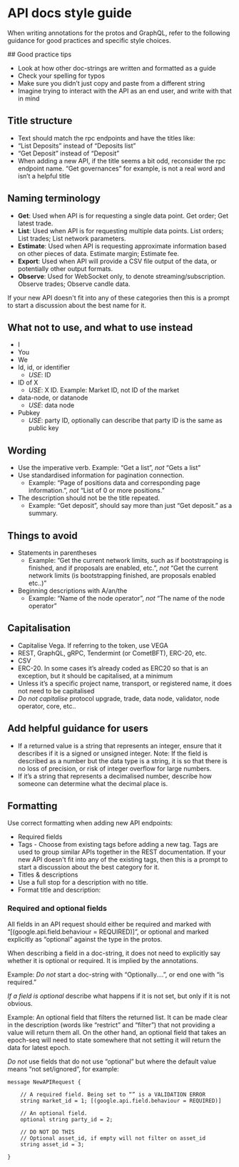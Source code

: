 # API docs style guide 

When writing annotations for the protos and GraphQL, refer to the following guidance for good practices and specific style choices.

## Good practice tips

- Look at how other doc-strings are written and formatted as a guide
- Check your spelling for typos
- Make sure you didn’t just copy and paste from a different string
- Imagine trying to interact with the API as an end user, and write with that in mind

## Title structure

- Text should match the rpc endpoints and have the titles like:
- “List Deposits” instead of “Deposits list”
- “Get Deposit” instead of “Deposit”
- When adding a new API, if the title seems a bit odd, reconsider the rpc endpoint name. “Get governances” for example, is not a real word and isn’t a helpful title

## Naming terminology

- **Get**: Used when API is for requesting a single data point. Get order; Get latest trade.
- **List**: Used when API is for requesting multiple data points. List orders; List trades; List network parameters. 
- **Estimate**: Used when API is requesting approximate information based on other pieces of data. Estimate margin; Estimate fee.
- **Export**: Used when API will provide a CSV file output of the data, or potentially other output formats.
- **Observe**: Used for WebSocket only, to denote streaming/subscription. Observe trades; Observe candle data. 

If your new API doesn't fit into any of these categories then this is a prompt to start a discussion about the best name for it.

## What not to use, and what to use instead

- I
- You
- We
- Id, id, or identifier
  - *USE*: ID
- ID of X
  - *USE*: X ID. Example: Market ID, not ID of the market
- data-node, or datanode
  - *USE*: data node
- Pubkey 
  - *USE*: party ID, optionally can describe that party ID is the same as public key

## Wording

- Use the imperative verb. Example: “Get a list”, *not* “Gets a list”
- Use standardised information for pagination connection. 
  - Example: “Page of positions data and corresponding page information.”, *not* “List of 0 or more positions.”
- The description should not be the title repeated. 
  - Example: “Get deposit”, should say more than just “Get deposit.” as a summary.

## Things to avoid

- Statements in parentheses 
  - Example: ”Get the current network limits, such as if bootstrapping is finished, and if proposals are enabled, etc.”, *not* “Get the current network limits (is bootstrapping finished, are proposals enabled etc..)”
- Beginning descriptions with A/an/the
  - Example: “Name of the node operator”, *not* “The name of the node operator”

## Capitalisation

- Capitalise Vega. If referring to the token, use VEGA
- REST, GraphQL, gRPC, Tendermint (or CometBFT), ERC-20, etc.
- CSV
- ERC-20. In some cases it’s already coded as ERC20 so that is an exception, but it should be capitalised, at a minimum
- Unless it’s a specific project name, transport, or registered name, it does not need to be capitalised
- *Do not capitalise* protocol upgrade, trade, data node, validator, node operator, core, etc.. 

## Add helpful guidance for users

- If a returned value is a string that represents an integer, ensure that it describes if it is a signed or unsigned integer. Note: If the field is described as a number but the data type is a string, it is so that there is no loss of precision, or risk of integer overflow for large numbers.
- If it’s a string that represents a decimalised number, describe how someone can determine what the decimal place is.

## Formatting

Use correct formatting when adding new API endpoints: 

- Required fields  
- Tags - Choose from existing tags before adding a new tag. Tags are used to group similar APIs together in the REST documentation. If your new API doesn't fit into any of the existing tags, then this is a prompt to start a discussion about the best category for it.
- Titles & descriptions 
- Use a full stop for a description with no title. 
- Format title and description: 

### Required and optional fields
All fields in an API request should either be required and marked with “[(google.api.field.behaviour = REQUIRED)]”, or optional and marked explicitly as “optional” against the type in the protos. 

When describing a field in a doc-string, it does not need to explicitly say whether it is optional or required. It is implied by the annotations. 

Example: *Do not* start a doc-string with “Optionally….”, or end one with “is required.”

*If a field is optional* describe what happens if it is not set, but only if it is not obvious. 

Example: An optional field that filters the returned list. It can be made clear in the description (words like “restrict” and “filter”) that not providing a value will return them all. On the other hand, an optional field that takes an epoch-seq will need to state somewhere that not setting it will return the data for latest epoch.

*Do not* use fields that do not use “optional” but where the default value means “not set/ignored”, for example:

```
message NewAPIRequest {

    // A required field. Being set to “” is a VALIDATION ERROR
    string market_id = 1; [(google.api.field.behaviour = REQUIRED)]

    // An optional field. 
    optional string party_id = 2;

    // DO NOT DO THIS
    // Optional asset_id, if empty will not filter on asset_id
    string asset_id = 3;

}

```
